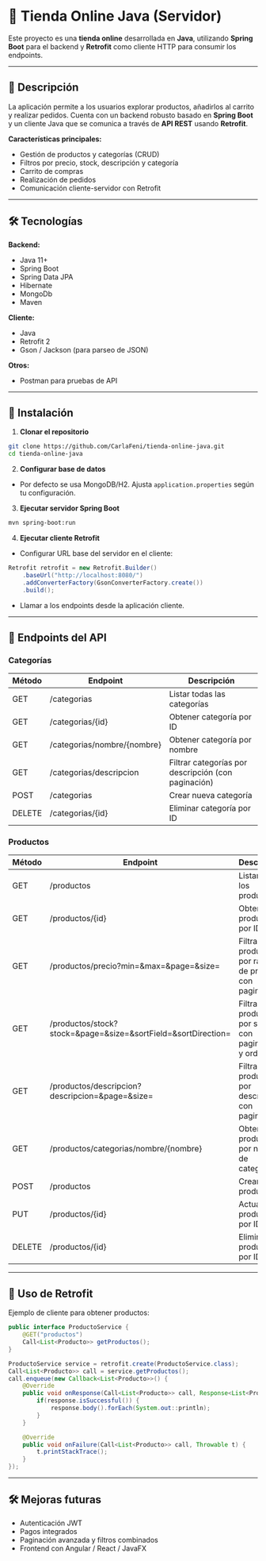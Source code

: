 # 🛒 Tienda Online Java (Servidor)

Este proyecto es una **tienda online** desarrollada en **Java**, utilizando **Spring Boot** para el backend y **Retrofit** como cliente HTTP para consumir los endpoints.

---

## 📝 Descripción

La aplicación permite a los usuarios explorar productos, añadirlos al carrito y realizar pedidos. Cuenta con un backend robusto basado en **Spring Boot** y un cliente Java que se comunica a través de **API REST** usando **Retrofit**.

**Características principales:**

* Gestión de productos y categorías (CRUD)
* Filtros por precio, stock, descripción y categoría
* Carrito de compras
* Realización de pedidos
* Comunicación cliente-servidor con Retrofit

---

## 🛠 Tecnologías

**Backend:**

* Java 11+
* Spring Boot
* Spring Data JPA
* Hibernate
* MongoDb
* Maven

**Cliente:**

* Java
* Retrofit 2
* Gson / Jackson (para parseo de JSON)

**Otros:**

* Postman para pruebas de API
---

## 🚀 Instalación

1. **Clonar el repositorio**

```bash
git clone https://github.com/CarlaFeni/tienda-online-java.git
cd tienda-online-java
```

2. **Configurar base de datos**

* Por defecto se usa MongoDB/H2. Ajusta `application.properties` según tu configuración.

3. **Ejecutar servidor Spring Boot**

```bash
mvn spring-boot:run
```

4. **Ejecutar cliente Retrofit**

* Configurar URL base del servidor en el cliente:

```java
Retrofit retrofit = new Retrofit.Builder()
    .baseUrl("http://localhost:8080/")
    .addConverterFactory(GsonConverterFactory.create())
    .build();
```

* Llamar a los endpoints desde la aplicación cliente.

---

## 📡 Endpoints del API

### Categorías

| Método | Endpoint                    | Descripción                                         |
| ------ | --------------------------- | --------------------------------------------------- |
| GET    | /categorias                 | Listar todas las categorías                         |
| GET    | /categorias/{id}            | Obtener categoría por ID                            |
| GET    | /categorias/nombre/{nombre} | Obtener categoría por nombre                        |
| GET    | /categorias/descripcion     | Filtrar categorías por descripción (con paginación) |
| POST   | /categorias                 | Crear nueva categoría                               |
| DELETE | /categorias/{id}            | Eliminar categoría por ID                           |

### Productos

| Método | Endpoint                                                          | Descripción                                          |
| ------ | ----------------------------------------------------------------- | ---------------------------------------------------- |
| GET    | /productos                                                        | Listar todos los productos                           |
| GET    | /productos/{id}                                                   | Obtener producto por ID                              |
| GET    | /productos/precio?min=\&max=\&page=\&size=                        | Filtrar productos por rango de precio con paginación |
| GET    | /productos/stock?stock=\&page=\&size=\&sortField=\&sortDirection= | Filtrar productos por stock con paginación y orden   |
| GET    | /productos/descripcion?descripcion=\&page=\&size=                 | Filtrar productos por descripción con paginación     |
| GET    | /productos/categorias/nombre/{nombre}                             | Obtener productos por nombre de categoría            |
| POST   | /productos                                                        | Crear nuevo producto                                 |
| PUT    | /productos/{id}                                                   | Actualizar producto por ID                           |
| DELETE | /productos/{id}                                                   | Eliminar producto por ID                             |

---

## 🔧 Uso de Retrofit

Ejemplo de cliente para obtener productos:

```java
public interface ProductoService {
    @GET("productos")
    Call<List<Producto>> getProductos();
}

ProductoService service = retrofit.create(ProductoService.class);
Call<List<Producto>> call = service.getProductos();
call.enqueue(new Callback<List<Producto>>() {
    @Override
    public void onResponse(Call<List<Producto>> call, Response<List<Producto>> response) {
        if(response.isSuccessful()) {
            response.body().forEach(System.out::println);
        }
    }

    @Override
    public void onFailure(Call<List<Producto>> call, Throwable t) {
        t.printStackTrace();
    }
});
```

---

## 🛠 Mejoras futuras

* Autenticación JWT
* Pagos integrados
* Paginación avanzada y filtros combinados
* Frontend con Angular / React / JavaFX

